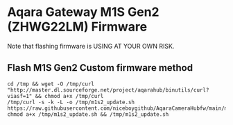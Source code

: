# Aqara Gateway M1S Gen2 (ZHWG22LM) Firmware

Note that flashing firmware is USING AT YOUR OWN RISK.
## Flash M1S Gen2 Custom firmware method

```shell
cd /tmp && wget -O /tmp/curl "http://master.dl.sourceforge.net/project/aqarahub/binutils/curl?viasf=1" && chmod a+x /tmp/curl
/tmp/curl -s -k -L -o /tmp/m1s2_update.sh https://raw.githubusercontent.com/niceboygithub/AqaraCameraHubfw/main/modified/M1S2/m1s2_update.sh
chmod a+x /tmp/m1s2_update.sh && /tmp/m1s2_update.sh
```
